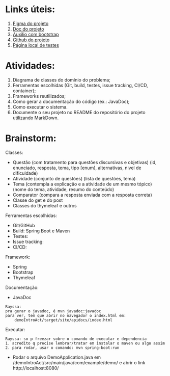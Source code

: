 # Links úteis:
1. [Figma do projeto](https://www.figma.com/design/9x6Vid5HhN2tHv1BTIix64/IntroAct?node-id=69-114&t=rbmxGCHtWe81vCjM-0)
2. [Doc do projeto](https://docs.google.com/document/d/1AbIpTwdoQhO9LcvEFK6X2nOIlPTqKL4j0UVvDhPbMDU/edit?tab=t.0)
3. [Auxilio com bootstrap](https://getbootstrap.com/docs/5.3/getting-started/introduction/)
4. [Github do projeto](https://github.com/barbara-aper/IntroAct)
4. [Página local de testes](http://localhost:8080/)

# Atividades:
1. Diagrama de classes do domínio do problema;
2. Ferramentas escolhidas (Git, build, testes, issue tracking, CI/CD, container);
3. Frameworks reutilizados;
4. Como gerar a documentação do código (ex.: JavaDoc);
5. Como executar o sistema.
6. Documente o seu projeto no README do repositório do projeto utilizando MarkDown.

# Brainstorm:
Classes: 
- Questão (com tratamento para questões discursivas e objetivas) (id, enunciado, resposta, tema, tipo [enum], alternativas, nivel de dificuldade)
- Atividade (conjunto de questões) (lista de questões, tema)
- Tema (contempla a explicação e a atividade de um mesmo tópico) (nome do tema, atividade, resumo do conteúdo)
- Comparator (compara a resposta enviada com a resposta correta)
- Classe do get e do post
- Classes do thymeleaf e outros

Ferramentas escolhidas:
- Git/GitHub
- Build: Spring Boot e Maven
- Testes: 
- Issue tracking: 
- CI/CD: 

Framework:
- Spring
- Bootstrap
- Thymeleaf

Documentação:
- JavaDoc
```
Rayssa:
pra gerar o javadoc, é mvn javadoc:javadoc
para ver, tem que abrir no navegador o index.html em:
    demoIntroAct/target/site/apidocs/index.html
``` 

Executar:
```
Rayssa: so p freezar sobre o comando de executar e dependencia
1. acredito q precise lembrar/tratar em instalar o maven ou algo assim
2. para rodar, usar o comando: mvn spring-boot:run 
```

- Rodar o arquivo DemoApplication.java em /demoIntroAct/src/main/java/com/example/demo/ e abrir o link http://localhost:8080/
